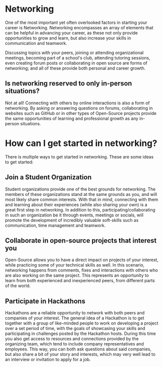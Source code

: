 # Networking

One of the most important yet often overlooked factors in starting your career is Networking. Networking encompasses an array of elements that can be helpful in advancing your career, as these not only provide opportunities to grow and learn, but also increase your skills in communication and teamwork. 

Discussing topics with your peers, joining or attending organizational meetings, becoming part of a school's club, attending tutoring sessions, even creating forum posts or collaborating in open source are forms of networking; and all of these provide both personal and career growth.

## Is networking reserved to only in-person situations?

Not at all! Connecting with others by online interactions is also a form of networking. By asking or answering questions on forums, collaborating in websites such as GitHub or in other types of Open-Source projects provide the same opportunities of learning and professional growth as any in-person situations. 

# How can I get started in networking?

There is multiple ways to get started in networking. These are some ideas to get started:

## Join a Student Organization

Student organizations provide one of the best grounds for networking. The members of these organizations stand at the same grounds as you, and will most likely share common interests. With that in mind, connecting with them and learning about their experiences (while also sharing your own) is a great first step in networking. In addition to this, participating/collaborating in such an organization be it through events, meetings or socials, will promote the development of incredibly valuable soft-skills such as communication, time management and teamwork.

## Collaborate in open-source projects that interest you

Open-Source allows you to have a direct impact on projects of your interest, while practicing some of your technical skills as well. In this scenario, networking happens from comments, fixes and interactions with others who are also working on the same project. This represents an opportunity to learn from both experienced and inexperienced peers, from different parts of the world. 

## Participate in Hackathons

Hackathons are a reliable opportunity to network with both peers and companies of your interest. The general idea of a Hackathon is to get together with a group of like-minded people to work on developing a project over a set period of time, with the goals of showcasing your skills and participating in challenges posted by the Hackathon hosts. During this time you also get access to resources and connections provided by the organizing team, which tend to include company representatives and employees. This way, you can both ask questions about said companies, but also share a bit of your story and interests, which may very well lead to an interview or invitation to apply for a job.